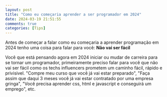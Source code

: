 ```yaml
---
layout: post
title: "Como eu começaria aprender a ser programador em 2024"
date: 2024-03-19 21:51:55
comments: true
categories: [Tips]
---
```


Antes de começar a falar como eu começaria a aprender programação em 2024 tenho uma coisa para falar para você: **Não vai ser fácil**

Você que está pensando agora em 2024 iniciar ou mudar de carreira para se tornar um programador, primeiramente preciso falar para você que não vai ser fácil como os techs influencers prometem um caminho fácil, rápido e privisivel. "Compre meu curso que você já vai estar preparado", "Faça assim que daqui 3 meses você já vai estar contratado por uma empresa gringa", "Você precisa aprender css, html e javascript e conseguirá um emprego", etc.
